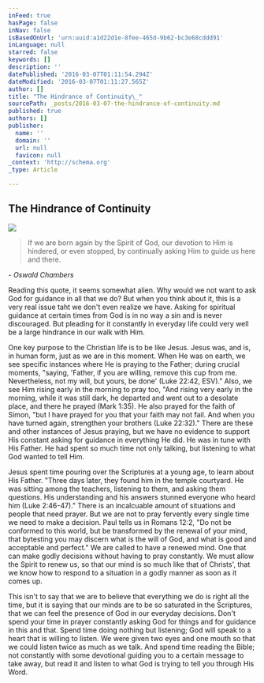 ```yaml
---
inFeed: true
hasPage: false
inNav: false
isBasedOnUrl: 'urn:uuid:a1d22d1e-8fee-465d-9b62-bc3e68cddd91'
inLanguage: null
starred: false
keywords: []
description: ''
datePublished: '2016-03-07T01:11:54.294Z'
dateModified: '2016-03-07T01:11:27.565Z'
author: []
title: "The Hindrance of Continuity\_"
sourcePath: _posts/2016-03-07-the-hindrance-of-continuity.md
published: true
authors: []
publisher:
  name: ''
  domain: ''
  url: null
  favicon: null
_context: 'http://schema.org'
_type: Article

---
```

## The Hindrance of Continuity
![](https://the-grid-user-content.s3-us-west-2.amazonaws.com/1780553f-9a6a-4bf1-a6c5-c46e233897b9.jpg)

> If we are born again by the Spirit of God, our devotion to Him is hindered, or even stopped, by continually asking Him to guide us here and there. 

_- Oswald Chambers_

Reading this quote, it seems somewhat alien. Why would we not want to ask God for guidance in all that we do? But when you think about it, this is a very real issue taht we don't even realize we have. Asking for spiritual guidance at certain times from God is in no way a sin and is never discouraged. But pleading for it constantly in everyday life could very well be a large hindrance in our walk with Him.

One key purpose to the Christian life is to be like Jesus. Jesus was, and is, in human form, just as we are in this moment. When He was on earth, we see specific instances where He is praying to the Father; during crucial moments, "saying, 'Father, if you are willing, remove this cup from me. Nevertheless, not my will, but yours, be done' (Luke 22:42, ESV)." Also, we see Him rising early in the morning to pray too, "And rising very early in the morning, while it was still dark, he departed and went out to a desolate place, and there he prayed (Mark 1:35). He also prayed for the faith of Simon, "but I have prayed for you that your faith may not fail. And when you have turned again, strengthen your brothers (Luke 22:32)." There are these and other instances of Jesus praying, but we have no evidence to support His constant asking for guidance in everything He did. He was in tune with His Father. He had spent so much time not only talking, but listening to what God wanted to tell Him.

Jesus spent time pouring over the Scriptures at a young age, to learn about His Father. "Three days later, they found him in the temple courtyard. He was sitting among the teachers, listening to them, and asking them questions. His understanding and his answers stunned everyone who heard him (Luke 2:46-47)."
There is an incalcuable amount of situations and people that need prayer. But we are not to pray fervently every single time we need to make a decision. Paul tells us in Romans 12:2, "Do not be conformed to this world, but be transformed by the renewal of your mind, that bytesting you may discern what is the will of God, and what is good and acceptable and perfect." We are called to have a renewed mind. One that can make godly decisions without having to pray constantly. We must allow the Spirit to renew us, so that our mind is so much like that of Christs', that we know how to respond to a situation in a godly manner as soon as it comes up.

This isn't to say that we are to believe that everything we do is right all the time, but it is saying that our minds are to be so saturated in the Scriptures, that we can feel the presence of God in our everyday decisions.
Don't spend your time in prayer constantly asking God for things and for guidance in this and that. Spend time doing nothing but listening; God will speak to a heart that is willing to listen. We were given two eyes and one mouth so that we could listen twice as much as we talk. And spend time reading the Bible; not constantly with some devotional guiding you to a certain message to take away, but read it and listen to what God is trying to tell you through His Word.